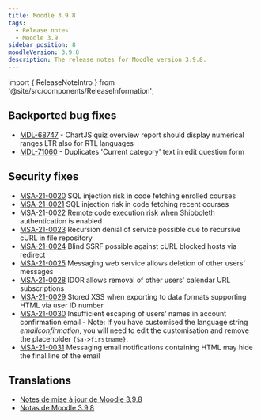 ```yaml
---
title: Moodle 3.9.8
tags:
  - Release notes
  - Moodle 3.9
sidebar_position: 8
moodleVersion: 3.9.8
description: The release notes for Moodle version 3.9.8.
---
```


import { ReleaseNoteIntro } from '@site/src/components/ReleaseInformation';

<ReleaseNoteIntro releaseName={frontMatter.moodleVersion} />

## Backported bug fixes

- [MDL-68747](https://tracker.moodle.org/browse/MDL-68747) - ChartJS quiz overview report should display numerical ranges LTR also for RTL languages
- [MDL-71060](https://tracker.moodle.org/browse/MDL-71060) - Duplicates 'Current category' text in edit question form

## Security fixes

- [MSA-21-0020](https://moodle.org/mod/forum/discuss.php?d=424797) SQL injection risk in code fetching enrolled courses
- [MSA-21-0021](https://moodle.org/mod/forum/discuss.php?d=424798) SQL injection risk in code fetching recent courses
- [MSA-21-0022](https://moodle.org/mod/forum/discuss.php?d=424799) Remote code execution risk when Shibboleth authentication is enabled
- [MSA-21-0023](https://moodle.org/mod/forum/discuss.php?d=424801) Recursion denial of service possible due to recursive cURL in file repository
- [MSA-21-0024](https://moodle.org/mod/forum/discuss.php?d=424802) Blind SSRF possible against cURL blocked hosts via redirect
- [MSA-21-0025](https://moodle.org/mod/forum/discuss.php?d=424803) Messaging web service allows deletion of other users' messages
- [MSA-21-0028](https://moodle.org/mod/forum/discuss.php?d=424806) IDOR allows removal of other users' calendar URL subscriptions
- [MSA-21-0029](https://moodle.org/mod/forum/discuss.php?d=424807) Stored XSS when exporting to data formats supporting HTML via user ID number
- [MSA-21-0030](https://moodle.org/mod/forum/discuss.php?d=424808) Insufficient escaping of users' names in account confirmation email - Note: If you have customised the language string *emailconfirmation*, you will need to edit the customisation and remove the placeholder <code>{$a->firstname}</code>.
- [MSA-21-0031](https://moodle.org/mod/forum/discuss.php?d=424809) Messaging email notifications containing HTML may hide the final line of the email

## Translations

- [Notes de mise à jour de Moodle 3.9.8](https://docs.moodle.org/fr/Notes_de_mise_à_jour_de_Moodle_3.9.8)
- [Notas de Moodle 3.9.8](https://docs.moodle.org/es/Notas_de_Moodle_3.9.8)
